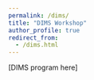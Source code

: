 ```yaml
---
permalink: /dims/
title: "DIMS Workshop"
author_profile: true
redirect_from: 
  - /dims.html
---
```


[DIMS program here]